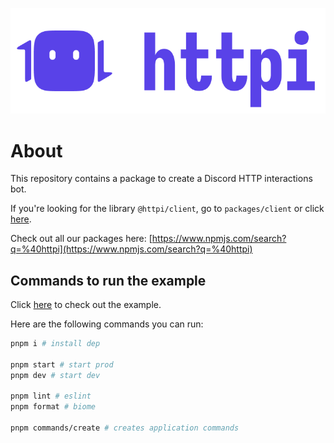 ![httpi logo](assets/httpi_transparent_short.png)

# About

This repository contains a package to create a Discord HTTP interactions bot.

If you're looking for the library `@httpi/client`, go to `packages/client` or click [here](https://github.com/real2two/httpi/tree/main/packages/client).

Check out all our packages here: [https://www.npmjs.com/search?q=%40httpi](https://www.npmjs.com/search?q=%40httpi)

## Commands to run the example

Click [here](https://github.com/real2two/httpi/tree/main/apps/example) to check out the example.

Here are the following commands you can run:

```bash
pnpm i # install dep

pnpm start # start prod
pnpm dev # start dev

pnpm lint # eslint
pnpm format # biome

pnpm commands/create # creates application commands
```
